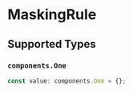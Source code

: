 # MaskingRule


## Supported Types

### `components.One`

```typescript
const value: components.One = {};
```

